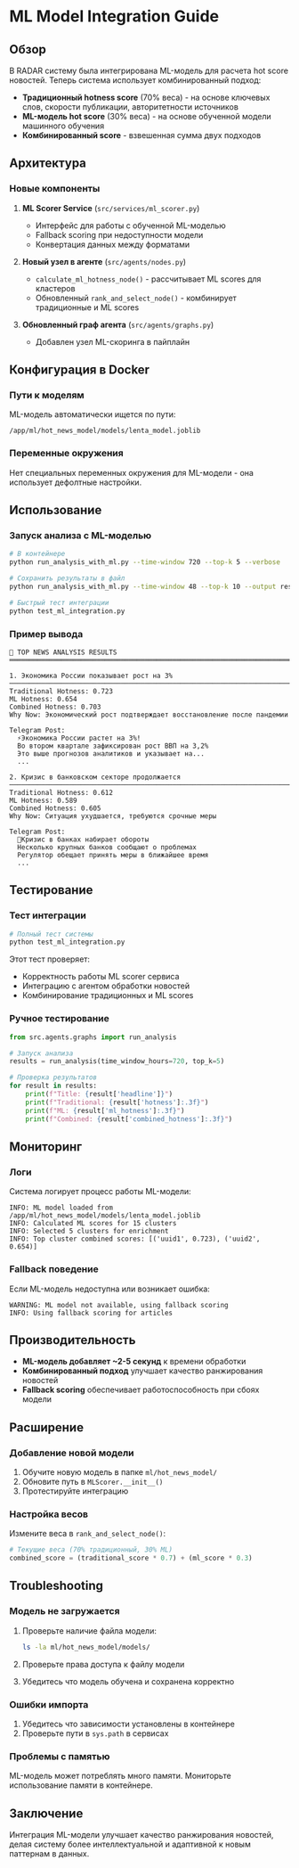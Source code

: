 # ML Model Integration Guide

## Обзор

В RADAR систему была интегрирована ML-модель для расчета hot score новостей. Теперь система использует комбинированный подход:

- **Традиционный hotness score** (70% веса) - на основе ключевых слов, скорости публикации, авторитетности источников
- **ML-модель hot score** (30% веса) - на основе обученной модели машинного обучения
- **Комбинированный score** - взвешенная сумма двух подходов

## Архитектура

### Новые компоненты

1. **ML Scorer Service** (`src/services/ml_scorer.py`)
   - Интерфейс для работы с обученной ML-моделью
   - Fallback scoring при недоступности модели
   - Конвертация данных между форматами

2. **Новый узел в агенте** (`src/agents/nodes.py`)
   - `calculate_ml_hotness_node()` - рассчитывает ML scores для кластеров
   - Обновленный `rank_and_select_node()` - комбинирует традиционные и ML scores

3. **Обновленный граф агента** (`src/agents/graphs.py`)
   - Добавлен узел ML-скоринга в пайплайн

## Конфигурация в Docker

### Пути к моделям

ML-модель автоматически ищется по пути:
```
/app/ml/hot_news_model/models/lenta_model.joblib
```

### Переменные окружения

Нет специальных переменных окружения для ML-модели - она использует дефолтные настройки.

## Использование

### Запуск анализа с ML-моделью

```bash
# В контейнере
python run_analysis_with_ml.py --time-window 720 --top-k 5 --verbose

# Сохранить результаты в файл
python run_analysis_with_ml.py --time-window 48 --top-k 10 --output results.json

# Быстрый тест интеграции
python test_ml_integration.py
```

### Пример вывода

```
📰 TOP NEWS ANALYSIS RESULTS
════════════════════════════════════════════════════════════════════════════════

1. Экономика России показывает рост на 3%
────────────────────────────────────────────────────────────────────────────────
Traditional Hotness: 0.723
ML Hotness: 0.654
Combined Hotness: 0.703
Why Now: Экономический рост подтверждает восстановление после пандемии

Telegram Post:
  ⚡️Экономика России растет на 3%!
  Во втором квартале зафиксирован рост ВВП на 3,2%
  Это выше прогнозов аналитиков и указывает на...
  ...

2. Кризис в банковском секторе продолжается
────────────────────────────────────────────────────────────────────────────────
Traditional Hotness: 0.612
ML Hotness: 0.589
Combined Hotness: 0.605
Why Now: Ситуация ухудшается, требуются срочные меры

Telegram Post:
  🚨Кризис в банках набирает обороты
  Несколько крупных банков сообщают о проблемах
  Регулятор обещает принять меры в ближайшее время
  ...
```

## Тестирование

### Тест интеграции

```bash
# Полный тест системы
python test_ml_integration.py
```

Этот тест проверяет:
- Корректность работы ML scorer сервиса
- Интеграцию с агентом обработки новостей
- Комбинирование традиционных и ML scores

### Ручное тестирование

```python
from src.agents.graphs import run_analysis

# Запуск анализа
results = run_analysis(time_window_hours=720, top_k=5)

# Проверка результатов
for result in results:
    print(f"Title: {result['headline']}")
    print(f"Traditional: {result['hotness']:.3f}")
    print(f"ML: {result['ml_hotness']:.3f}")
    print(f"Combined: {result['combined_hotness']:.3f}")
```

## Мониторинг

### Логи

Система логирует процесс работы ML-модели:

```
INFO: ML model loaded from /app/ml/hot_news_model/models/lenta_model.joblib
INFO: Calculated ML scores for 15 clusters
INFO: Selected 5 clusters for enrichment
INFO: Top cluster combined scores: [('uuid1', 0.723), ('uuid2', 0.654)]
```

### Fallback поведение

Если ML-модель недоступна или возникает ошибка:

```
WARNING: ML model not available, using fallback scoring
INFO: Using fallback scoring for articles
```

## Производительность

- **ML-модель добавляет ~2-5 секунд** к времени обработки
- **Комбинированный подход** улучшает качество ранжирования новостей
- **Fallback scoring** обеспечивает работоспособность при сбоях модели

## Расширение

### Добавление новой модели

1. Обучите новую модель в папке `ml/hot_news_model/`
2. Обновите путь в `MLScorer.__init__()`
3. Протестируйте интеграцию

### Настройка весов

Измените веса в `rank_and_select_node()`:

```python
# Текущие веса (70% традиционный, 30% ML)
combined_score = (traditional_score * 0.7) + (ml_score * 0.3)
```

## Troubleshooting

### Модель не загружается

1. Проверьте наличие файла модели:
   ```bash
   ls -la ml/hot_news_model/models/
   ```

2. Проверьте права доступа к файлу модели

3. Убедитесь что модель обучена и сохранена корректно

### Ошибки импорта

1. Убедитесь что зависимости установлены в контейнере
2. Проверьте пути в `sys.path` в сервисах

### Проблемы с памятью

ML-модель может потреблять много памяти. Мониторьте использование памяти в контейнере.

## Заключение

Интеграция ML-модели улучшает качество ранжирования новостей, делая систему более интеллектуальной и адаптивной к новым паттернам в данных.
